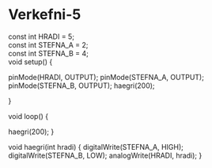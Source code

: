 # Verkefni-5


const int HRADI = 5;     
const int STEFNA_A = 2;     
const int STEFNA_B = 4;     
void setup() {

  pinMode(HRADI, OUTPUT);
  pinMode(STEFNA_A, OUTPUT);
  pinMode(STEFNA_B, OUTPUT);
  haegri(200);
 
}

void loop() {

   haegri(200);
}  

void haegri(int hradi) {
    digitalWrite(STEFNA_A, HIGH);
    digitalWrite(STEFNA_B, LOW);
    analogWrite(HRADI, hradi);
}

